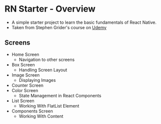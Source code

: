 # RN Starter - Overview

- A simple starter project to learn the basic fundamentals of React Native.
- Taken from Stephen Grider's course on [Udemy](https://www.udemy.com/course/the-complete-react-native-and-redux-course)

## Screens

- Home Screen
  - Navigation to other screens
- Box Screen
  - Handling Screen Layout
- Image Screen
  - Displaying Images
- Counter Screen
- Color Screen
  - State Management in React Components
- List Screen
  - Working With FlatList Element
- Components Screen
  - Working With Content
